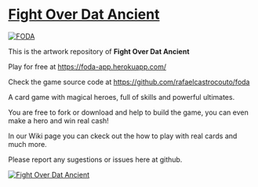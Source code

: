 # [Fight Over Dat Ancient][1]

[![FODA](https://foda-app.herokuapp.com/client/img/campaign/ico_rosh.png)][1]

This is the artwork repository of **Fight Over Dat Ancient**

Play for free at https://foda-app.herokuapp.com/

Check the game source code at https://github.com/rafaelcastrocouto/foda

A card game with magical heroes, full of skills and powerful ultimates.

You are free to fork or download and help to build the game, you can even make a hero and win real cash!

In our Wiki page you can ckeck out the how to play with real cards and much more.

Please report any sugestions or issues here at github.

[![Fight Over Dat Ancient](https://foda-app.herokuapp.com/client/img/banner.jpg)][1]

[1]: https://foda-app.herokuapp.com/
